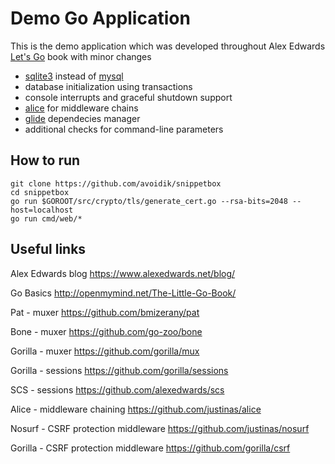 # Demo Go Application

This is the demo application which was developed throughout Alex Edwards [Let's Go](https://lets-go.alexedwards.net/) book with minor changes 

- [sqlite3](https://github.com/mattn/go-sqlite3) instead of [mysql](https://github.com/golang/go/wiki/SQLDrivers)
- database initialization using transactions
- console interrupts and graceful shutdown support
- [alice](https://github.com/justinas/alice) for middleware chains
- [glide](https://github.com/Masterminds/glide) dependecies manager
- additional checks for command-line parameters

## How to run

```
git clone https://github.com/avoidik/snippetbox
cd snippetbox
go run $GOROOT/src/crypto/tls/generate_cert.go --rsa-bits=2048 --host=localhost
go run cmd/web/*
```

## Useful links

Alex Edwards blog
https://www.alexedwards.net/blog/

Go Basics
http://openmymind.net/The-Little-Go-Book/

Pat - muxer
https://github.com/bmizerany/pat

Bone - muxer
https://github.com/go-zoo/bone

Gorilla - muxer
https://github.com/gorilla/mux

Gorilla - sessions
https://github.com/gorilla/sessions

SCS - sessions
https://github.com/alexedwards/scs

Alice - middleware chaining
https://github.com/justinas/alice

Nosurf - CSRF protection middleware
https://github.com/justinas/nosurf

Gorilla - CSRF protection middleware
https://github.com/gorilla/csrf
